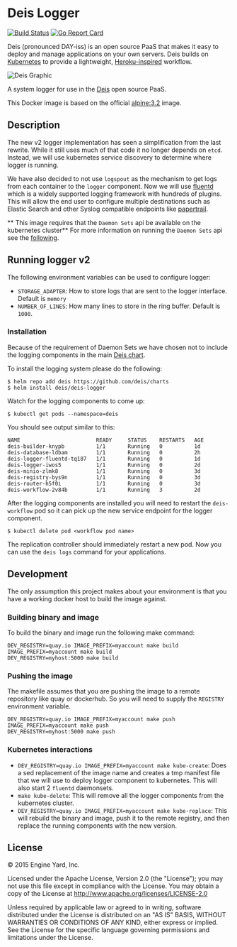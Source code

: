 # Deis Logger
[![Build Status](https://travis-ci.org/deis/logger.svg?branch=master)](https://travis-ci.org/deis/logger) [![Go Report Card](http://goreportcard.com/badge/deis/logger)](http://goreportcard.com/report/deis/logger)

Deis (pronounced DAY-iss) is an open source PaaS that makes it easy to deploy and manage
applications on your own servers. Deis builds on [Kubernetes](http://kubernetes.io/) to provide
a lightweight, [Heroku-inspired](http://heroku.com) workflow.

![Deis Graphic](https://s3-us-west-2.amazonaws.com/get-deis/deis-graphic-small.png)

A system logger for use in the [Deis](http://deis.io) open source PaaS.

This Docker image is based on the official
[alpine:3.2](https://registry.hub.docker.com/_/alpine/) image.

## Description
The new v2 logger implementation has seen a simplification from the last rewrite. While it still uses much of that code it no longer depends on `etcd`. Instead, we will use kubernetes service discovery to determine where logger is running.

We have also decided to not use `logspout` as the mechanism to get logs from each container to the `logger` component. Now we will use [fluentd](http://fluentd.org) which is a widely supported logging framework with hundreds of plugins. This will allow the end user to configure multiple destinations such as Elastic Search and other Syslog compatible endpoints like [papertrail](http://papertrailapp.com).

** This image requires that the `Daemon Sets` api be available on the kubernetes cluster** For more information on running the `Daemon Sets` api see the [following](https://github.com/kubernetes/kubernetes/blob/master/docs/api.md#enabling-resources-in-the-extensions-group).

## Running logger v2
The following environment variables can be used to configure logger:

* `STORAGE_ADAPTER`: How to store logs that are sent to the logger interface. Default is `memory`
* `NUMBER_OF_LINES`: How many lines to store in the ring buffer. Default is `1000`.

### Installation
Because of the requirement of Daemon Sets we have chosen not to include the logging components in the main [Deis chart](https://github.com/deis/charts/tree/master/deis).

To install the logging system please do the following:

```
$ helm repo add deis https://github.com/deis/charts
$ helm install deis/deis-logger
```
Watch for the logging components to come up:

```
$ kubectl get pods --namespace=deis
```

You should see output similar to this:

```
NAME                        READY     STATUS    RESTARTS   AGE
deis-builder-knypb          1/1       Running   0          1d
deis-database-ldbam         1/1       Running   0          2h
deis-logger-fluentd-tq187   1/1       Running   0          1d
deis-logger-iwos5           1/1       Running   0          2d
deis-minio-zlmk8            1/1       Running   0          3d
deis-registry-bys9n         1/1       Running   0          3d
deis-router-h5f0i           1/1       Running   0          3d
deis-workflow-2v84b         1/1       Running   3          2d
```

After the logging components are installed you will need to restart the `deis-workflow` pod so it can pick up the new service endpoint for the logger component.

```
$ kubectl delete pod <workflow pod name>
```

The replication controller should immediately restart a new pod. Now you can use the `deis logs` command for your applications.

## Development
The only assumption this project makes about your environment is that you have a working docker host to build the image against.

### Building binary and image
To build the binary and image run the following make command:

```console
DEV_REGISTRY=quay.io IMAGE_PREFIX=myaccount make build
IMAGE_PREFIX=myaccount make build
DEV_REGISTRY=myhost:5000 make build
```

### Pushing the image
The makefile assumes that you are pushing the image to a remote repository like quay or dockerhub. So you will need to supply the `REGISTRY` environment variable.

```console
DEV_REGISTRY=quay.io IMAGE_PREFIX=myaccount make push
IMAGE_PREFIX=myaccount make push
DEV_REGISTRY=myhost:5000 make push
```

### Kubernetes interactions
* `DEV_REGISTRY=quay.io IMAGE_PREFIX=myaccount make kube-create`: Does a sed replacement of the image name and creates a tmp manifest file that we will use to deploy logger component to kubernetes. This will also start 2 `fluentd` daemonsets.
* `make kube-delete`: This will remove all the logger components from the kubernetes cluster.
* `DEV_REGISTRY=quay.io IMAGE_PREFIX=myaccount make kube-replace`: This will rebuild the binary and image, push it to the remote registry, and then replace the running components with the new version.

## License

© 2015 Engine Yard, Inc.

Licensed under the Apache License, Version 2.0 (the "License"); you may
not use this file except in compliance with the License. You may obtain
a copy of the License at <http://www.apache.org/licenses/LICENSE-2.0>

Unless required by applicable law or agreed to in writing, software
distributed under the License is distributed on an "AS IS" BASIS,
WITHOUT WARRANTIES OR CONDITIONS OF ANY KIND, either express or implied.
See the License for the specific language governing permissions and
limitations under the License.
